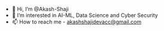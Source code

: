 - 👋 Hi, I’m @Akash-Shaji
- 👀 I’m interested in AI-ML, Data Science and Cyber Security
- 📫 How to reach me - akashshajidevacc@gmail.com


